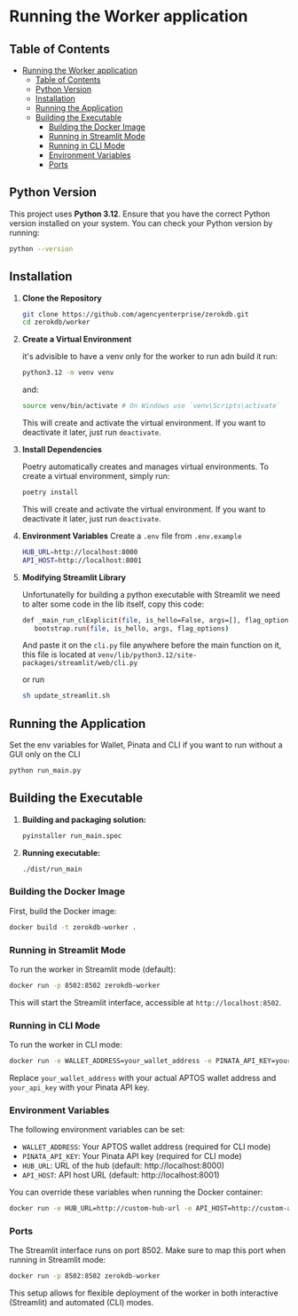 # Running the Worker application

## Table of Contents

- [Running the Worker application](#running-the-worker-application)
  - [Table of Contents](#table-of-contents)
  - [Python Version](#python-version)
  - [Installation](#installation)
  - [Running the Application](#running-the-application)
  - [Building the Executable](#building-the-executable)
    - [Building the Docker Image](#building-the-docker-image)
    - [Running in Streamlit Mode](#running-in-streamlit-mode)
    - [Running in CLI Mode](#running-in-cli-mode)
    - [Environment Variables](#environment-variables)
    - [Ports](#ports)

## Python Version

This project uses **Python 3.12**. Ensure that you have the correct Python version installed on your system. You can check your Python version by running:

```bash
python --version
```

## Installation

1. **Clone the Repository**

   ```bash
   git clone https://github.com/agencyenterprise/zerokdb.git
   cd zerokdb/worker
   ```

1. **Create a Virtual Environment**

   it's advisible to have a venv only for the worker to run adn build it run:

   ```bash
   python3.12 -m venv venv
   ```

   and:

   ```bash
   source venv/bin/activate # On Windows use `venv\Scripts\activate`
   ```

   This will create and activate the virtual environment. If you want to deactivate it later, just run `deactivate`.

1. **Install Dependencies**

   Poetry automatically creates and manages virtual environments. To create a virtual environment, simply run:

   ```bash
   poetry install
   ```

   This will create and activate the virtual environment. If you want to deactivate it later, just run `deactivate`.

1. **Environment Variables**
   Create a `.env` file from `.env.example`

   ```bash
   HUB_URL=http://localhost:8000
   API_HOST=http://localhost:8001
   ```

1. **Modifying Streamlit Library**

   Unfortunatelly for building a python executable with Streamlit we need to alter some code in the lib itself, copy this code:

   ```bash
   def _main_run_clExplicit(file, is_hello=False, args=[], flag_options={}):
      bootstrap.run(file, is_hello, args, flag_options)
   ```

   And paste it on the `cli.py` file anywhere before the main function on it, this file is located at `venv/lib/python3.12/site-packages/streamlit/web/cli.py`

   or run

   ```bash
   sh update_streamlit.sh
   ```

## Running the Application

Set the env variables for Wallet, Pinata and CLI if you want to run without a GUI only on the CLI

```bash
python run_main.py
```

## Building the Executable

1. **Building and packaging solution:**

   ```bash
   pyinstaller run_main.spec
   ```

1. **Running executable:**

   ```bash
   ./dist/run_main
   ```

### Building the Docker Image

First, build the Docker image:

```bash
docker build -t zerokdb-worker .
```

### Running in Streamlit Mode

To run the worker in Streamlit mode (default):

```bash
docker run -p 8502:8502 zerokdb-worker
```

This will start the Streamlit interface, accessible at `http://localhost:8502`.

### Running in CLI Mode

To run the worker in CLI mode:

```bash
docker run -e WALLET_ADDRESS=your_wallet_address -e PINATA_API_KEY=your_api_key zerokdb-worker
```

Replace `your_wallet_address` with your actual APTOS wallet address and `your_api_key` with your Pinata API key.

### Environment Variables

The following environment variables can be set:

- `WALLET_ADDRESS`: Your APTOS wallet address (required for CLI mode)
- `PINATA_API_KEY`: Your Pinata API key (required for CLI mode)
- `HUB_URL`: URL of the hub (default: http://localhost:8000)
- `API_HOST`: API host URL (default: http://localhost:8001)

You can override these variables when running the Docker container:

```bash
docker run -e HUB_URL=http://custom-hub-url -e API_HOST=http://custom-api-host zerokdb-worker
```

### Ports

The Streamlit interface runs on port 8502. Make sure to map this port when running in Streamlit mode:

```bash
docker run -p 8502:8502 zerokdb-worker
```

This setup allows for flexible deployment of the worker in both interactive (Streamlit) and automated (CLI) modes.
